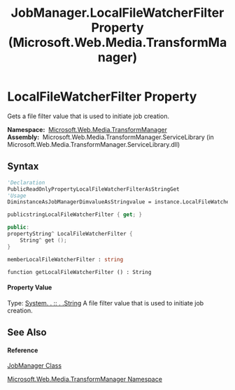﻿---
title: JobManager.LocalFileWatcherFilter Property  (Microsoft.Web.Media.TransformManager)
TOCTitle: LocalFileWatcherFilter Property
ms:assetid: P:Microsoft.Web.Media.TransformManager.JobManager.LocalFileWatcherFilter
ms:mtpsurl: https://msdn.microsoft.com/en-us/library/microsoft.web.media.transformmanager.jobmanager.localfilewatcherfilter(v=VS.90)
ms:contentKeyID: 35521087
ms.date: 06/14/2012
mtps_version: v=VS.90
f1_keywords:
- Microsoft.Web.Media.TransformManager.JobManager.LocalFileWatcherFilter
- Microsoft.Web.Media.TransformManager.JobManager.get_LocalFileWatcherFilter
dev_langs:
- CSharp
- JScript
- VB
- FSharp
- c++
api_location:
- Microsoft.Web.Media.TransformManager.ServiceLibrary.dll
api_name:
- Microsoft.Web.Media.TransformManager.JobManager.get_LocalFileWatcherFilter
- Microsoft.Web.Media.TransformManager.JobManager.LocalFileWatcherFilter
api_type:
- Managed
topic_type:
- apiref
- kbSyntax
product_family_name: VS
ROBOTS: INDEX,FOLLOW
---

# LocalFileWatcherFilter Property

Gets a file filter value that is used to initiate job creation.

**Namespace:**  [Microsoft.Web.Media.TransformManager](microsoft-web-media-transformmanager-namespace.md)  
**Assembly:**  Microsoft.Web.Media.TransformManager.ServiceLibrary (in Microsoft.Web.Media.TransformManager.ServiceLibrary.dll)

## Syntax

``` vb
'Declaration
PublicReadOnlyPropertyLocalFileWatcherFilterAsStringGet
'Usage
DiminstanceAsJobManagerDimvalueAsStringvalue = instance.LocalFileWatcherFilter
```

``` csharp
publicstringLocalFileWatcherFilter { get; }
```

``` c++
public:
propertyString^ LocalFileWatcherFilter {
    String^ get ();
}
```

``` fsharp
memberLocalFileWatcherFilter : string
```

``` jscript
function getLocalFileWatcherFilter () : String
```

#### Property Value

Type: [System. . :: . .String](https://msdn.microsoft.com/en-us/library/s1wwdcbf\(v=vs.90\))  
A file filter value that is used to initiate job creation.  

## See Also

#### Reference

[JobManager Class](jobmanager-class-microsoft-web-media-transformmanager.md)

[Microsoft.Web.Media.TransformManager Namespace](microsoft-web-media-transformmanager-namespace.md)

